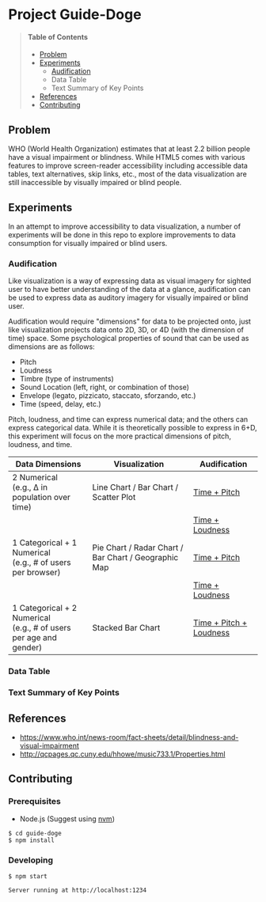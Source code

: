 # Project Guide-Doge

> #### Table of Contents
> - [Problem](#problem)
> - [Experiments](#experiments)
>   - [Audification](#audification)
>   - Data Table
>   - Text Summary of Key Points
> - [References](#references)
> - [Contributing](#contributing)

## Problem
WHO (World Health Organization) estimates that at least 2.2 billion people have a visual impairment or blindness. While HTML5 comes with various features to improve screen-reader accessibility including accessible data tables, text alternatives, skip links, etc., most of the data visualization are still inaccessible by visually impaired or blind people.

## Experiments
In an attempt to improve accessibility to data visualization, a number of experiments will be done in this repo to explore improvements to data consumption for visually impaired or blind users.

### Audification
Like visualization is a way of expressing data as visual imagery for sighted user to have better understanding of the data at a glance, audification can be used to express data as auditory imagery for visually impaired or blind user.

Audification would require "dimensions" for data to be projected onto, just like visualization projects data onto 2D, 3D, or 4D (with the dimension of time) space. Some psychological properties of sound that can be used as dimensions are as follows:
- Pitch
- Loudness
- Timbre (type of instruments)
- Sound Location (left, right, or combination of those)
- Envelope (legato, pizzicato, staccato, sforzando, etc.)
- Time (speed, delay, etc.)

Pitch, loudness, and time can express numerical data; and the others can express categorical data. While it is theoretically possible to express in 6+D, this experiment will focus on the more practical dimensions of pitch, loudness, and time.

| Data Dimensions | Visualization | Audification |
| --- | --- | --- |
| 2 Numerical<br/>(e.g., Δ in population over time) | Line Chart / Bar Chart / Scatter Plot | [Time + Pitch](#) |
| | | [Time + Loudness](#) |
| 1 Categorical + 1 Numerical<br/>(e.g., # of users per browser) | Pie Chart / Radar Chart / Bar Chart / Geographic Map | [Time + Pitch](#) |
| | | [Time + Loudness](#) |
| 1 Categorical + 2 Numerical<br/>(e.g., # of users per age and gender) | Stacked Bar Chart | [Time + Pitch + Loudness](#) |

### Data Table

### Text Summary of Key Points

## References
- https://www.who.int/news-room/fact-sheets/detail/blindness-and-visual-impairment
- http://qcpages.qc.cuny.edu/hhowe/music733.1/Properties.html

## Contributing

### Prerequisites

 - Node.js (Suggest using [nvm](https://github.com/nvm-sh/nvm/blob/master/README.md#installing-and-updating))

```shell script
$ cd guide-doge
$ npm install
```

### Developing

```shell script
$ npm start

Server running at http://localhost:1234
```
